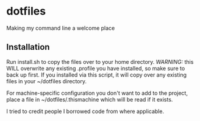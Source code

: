 dotfiles
========

Making my command line a welcome place

Installation
------------

Run install.sh to copy the files over to your home directory.  *WARNING:* this WILL overwrite any existing .profile you have installed, so make sure to back up first.  If you installed via this script, it will copy over any existing files in your ~/dotfiles directory.

For machine-specific configuration you don't want to add to the project, place a file in ~/dotfiles/.thismachine which will be read if it exists.

I tried to credit people I borrowed code from where applicable.
